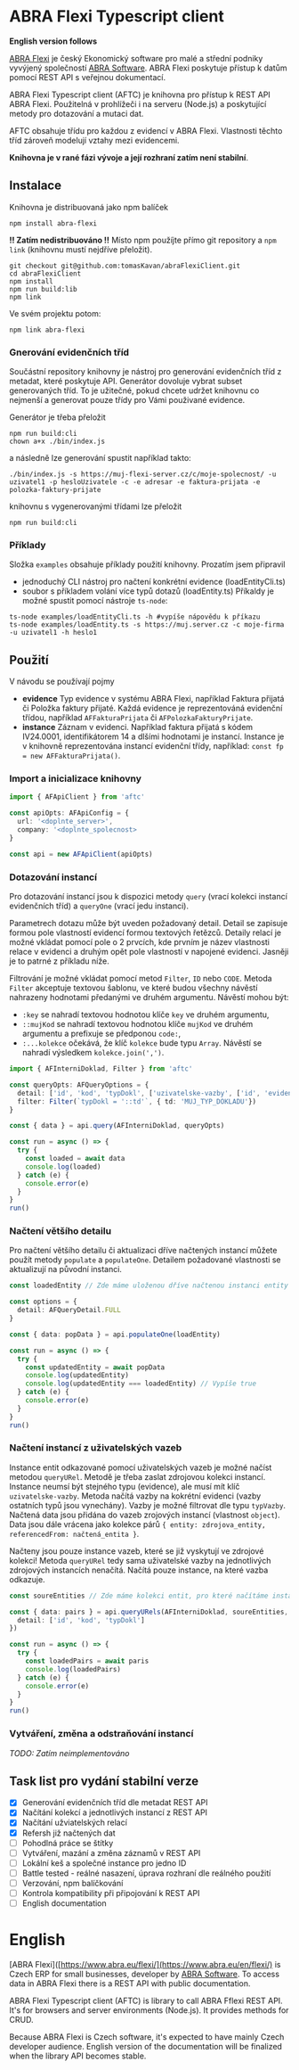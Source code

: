 # ABRA Flexi Typescript client
**English version follows**

[ABRA Flexi](https://www.abra.eu/flexi/) je český Ekonomický software pro malé a střední podniky vyvýjený společností [ABRA Software](https://www.abra.eu). ABRA Flexi poskytuje přístup k datům pomocí REST API s veřejnou dokumentací. 

ABRA Flexi Typescript client (AFTC) je knihovna pro přístup k REST API ABRA Flexi. Použitelná v prohlížeči i na serveru (Node.js) a poskytující metody pro dotazování a mutaci dat. 

AFTC obsahuje třídu pro každou z evidencí v ABRA Flexi. Vlastnosti těchto tříd zároveň modelují vztahy mezi evidencemi.

**Knihovna je v rané fázi vývoje a její rozhraní zatím není stabilní**.

## Instalace

Knihovna je distribuovaná jako npm balíček
```
npm install abra-flexi
```

**!! Zatím nedistribuováno !!**
Místo npm použíjte přímo git repository a `npm link` (knihovnu mustí nejdříve přeložit).
```
git checkout git@github.com:tomasKavan/abraFlexiClient.git
cd abraFlexiClient
npm install
npm run build:lib
npm link
```

Ve svém projektu potom:

```
npm link abra-flexi
```

### Gnerování evidenčních tříd

Součástní repository knihovny je nástroj pro generování evidenčních tříd z metadat, které poskytuje API. Generátor dovoluje vybrat subset generovaných tříd. To je užitečné, pokud chcete udržet knihovnu co nejmenší a generovat pouze třídy pro Vámi použivané evidence.

Generátor je třeba přeložit
```
npm run build:cli
chown a+x ./bin/index.js
```

a následně lze generování spustit například takto:
```
./bin/index.js -s https://muj-flexi-server.cz/c/moje-spolecnost/ -u uzivatel1 -p hesloUzivatele -c -e adresar -e faktura-prijata -e polozka-faktury-prijate
```

knihovnu s vygenerovanými třídami lze přeložit
```
npm run build:cli
```

### Příklady

Složka `examples` obsahuje příklady použití knihovny. Prozatím jsem připravil 
- jednoduchý CLI nástroj pro načtení konkrétní evidence (loadEntityCli.ts)
- soubor s příkladem volání více typů dotazů (loadEntity.ts)
Příkaldy je možné spustit pomocí nástroje `ts-node`:
```
ts-node examples/loadEntityCli.ts -h #vypíše nápovědu k příkazu
ts-node examples/loadEntity.ts -s https://muj.server.cz -c moje-firma -u uzivatel1 -h heslo1
```

## Použití

V návodu se používají pojmy
- **evidence** Typ evidence v systému ABRA Flexi, například Faktura přijatá či Položka faktury přijaté. Každá evidence je reprezentováná evidenční třídou, například `AFFakturaPrijata` či `AFPolozkaFakturyPrijate`.
- **instance** Záznam v evidenci. Například faktura přijatá s kódem IV24.0001, identifikátorem 14 a dlšími hodnotami je instancí. Instance je v knihovně reprezentována instancí evidenční třídy, například: `const fp = new AFFakturaPrijata()`.

### Import a inicializace knihovny

```typescript 
import { AFApiClient } from 'aftc'

const apiOpts: AFApiConfig = {
  url: '<doplnte_server>',
  company: '<doplnte_spolecnost>
}

const api = new AFApiClient(apiOpts)
```

### Dotazování instancí

Pro dotazování instancí jsou k dispozici metody `query` (vrací kolekci instancí evidenčních tříd) a `queryOne` (vrací jedu instanci). 

Parametrech dotazu může být uveden požadovaný detail. Detail se zapisuje formou pole vlastností evidencí formou textových řetězců. Detaily relací je možné vkládat pomocí pole o 2 prvcích, kde prvním je název vlastnosti relace v evidenci a druhým opět pole vlastností v napojené evidenci. Jasněji je to patrné z příkladu níže.

Filtrování je možné vkládat pomocí metod `Filter`, `ID` nebo `CODE`. Metoda `Filter` akceptuje textovou šablonu, ve které budou všechny návěstí nahrazeny hodnotami předanými ve druhém argumentu. Návěstí mohou být:
- `:key` se nahradí textovou hodnotou klíče `key` ve druhém argumentu,
- `::mujKod` se nahradí textovou hodnotou klíče `mujKod` ve druhém argumentu a prefixuje se předponou `code:`,
- `:...kolekce` očekává, že klíč `kolekce` bude typu `Array`. Návěstí se nahradí výsledkem `kolekce.join(',')`. 

```typescript 
import { AFInterniDoklad, Filter } from 'aftc'

const queryOpts: AFQueryOptions = {
  detail: ['id', 'kod', 'typDokl', ['uzivatelske-vazby', ['id', 'evidenceType', 'objectId', 'vazbaTyp']]],
  filter: Filter(`typDokl = '::td'`, { td: 'MUJ_TYP_DOKLADU'})
} 

const { data } = api.query(AFInterniDoklad, queryOpts)

const run = async () => {
  try {
    const loaded = await data
    console.log(loaded)
  } catch (e) {
    console.error(e)
  }
}
run()

```

### Načtení většího detailu

Pro načtení většího detailu či aktualizaci dříve načtených instancí můžete použít metody `populate` a `populateOne`. Detailem požadované vlastnosti se aktualizují na původní instanci.

```typescript 
const loadedEntity // Zde máme uloženou dříve načtenou instanci entity AFInterniDoklad

const options = {
  detail: AFQueryDetail.FULL
}

const { data: popData } = api.populateOne(loadEntity)

const run = async () => {
  try {
    const updatedEntity = await popData
    console.log(updatedEntity)
    console.log(updatedEntity === loadedEntity) // Vypíše true
  } catch (e) {
    console.error(e)
  }
}
run()

```

### Načtení instancí z uživatelských vazeb

Instance entit odkazované pomocí uživatelských vazeb je možné načíst metodou `queryURel`. Metodě je třeba zaslat zdrojovou kolekci instancí. Instance neumsí být stejného typu (evidence), ale musí mít klíč `uzivatelske-vazby`. Metoda načítá vazby na kokrétní evidenci (vazby ostatních typů jsou vynechány). Vazby je možné filtrovat dle typu `typVazby`. Načtená data jsou přidána do vazeb zrojových instancí (vlastnost `object`). Data jsou dále vrácena jako kolekce párů `{ entity: zdrojova_entity, referencedFrom: načtená_entita }`.

Načteny jsou pouze instance vazeb, které se již vyskytují ve zdrojové kolekci! Metoda `queryURel` tedy sama uživatelské vazby na jednotlivých zdrojových instancích nenačítá. Načítá pouze instance, na které vazba odkazuje.

```typescript 
const soureEntities // Zde máme kolekci entit, pro které načítáme instance odkazované uživatelskou vazbou

const { data: pairs } = api.queryURels(AFInterniDoklad, soureEntities, {
  detail: ['id', 'kod', 'typDokl']
})

const run = async () => {
  try {
    const loadedPairs = await paris
    console.log(loadedPairs)
  } catch (e) {
    console.error(e)
  }
}
run()

```

### Vytváření, změna a odstraňování instancí

*TODO: Zatím neimplementováno*

## Task list pro vydání stabilní verze

- [X] Generování evidenčních tříd dle metadat REST API
- [X] Načítání kolekcí a jednotlivých instancí z REST API
- [X] Načítání užviatelských relací 
- [X] Refersh již načtených dat
- [ ] Pohodlná práce se štítky
- [ ] Vytváření, mazání a změna záznamů v REST API
- [ ] Lokální keš a společné instance pro jedno ID
- [ ] Battle tested - reálné nasazení, úprava rozhraní dle reálného použití
- [ ] Verzování, npm balíčkování
- [ ] Kontrola kompatibility při připojování k REST API
- [ ] English documentation

# English

[ABRA Flexi]([https://www.abra.eu/flexi/](https://www.abra.eu/en/flexi/) is Czech ERP for small businesses, developer by [ABRA Software](https://www.abra.eu/en). To access data in ABRA Flexi there is a REST API with public documentation. 

ABRA Flexi Typescript client (AFTC) is library to call ABRA Fflexi REST API. It's for browsers and server environments (Node.js). It provides methods for CRUD. 

Because ABRA Flexi is Czech software, it's expected to have mainly Czech developer audience. English version of the documentation will be finalized when the library API becomes stable. 
